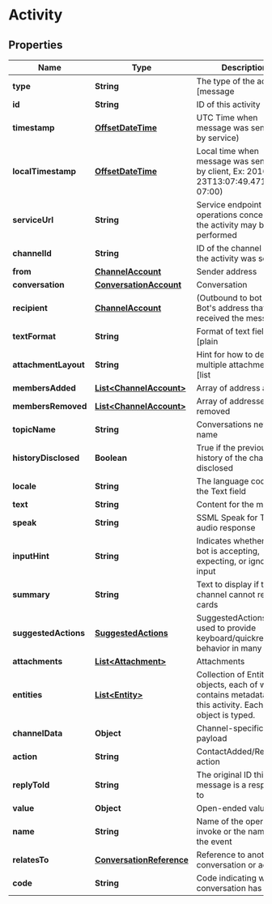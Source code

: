 
# Activity

## Properties
Name | Type | Description | Notes
------------ | ------------- | ------------- | -------------
**type** | **String** | The type of the activity [message|contactRelationUpdate|converationUpdate|typing|endOfConversation|event|invoke] |  [optional]
**id** | **String** | ID of this activity |  [optional]
**timestamp** | [**OffsetDateTime**](OffsetDateTime.md) | UTC Time when message was sent (set by service) |  [optional]
**localTimestamp** | [**OffsetDateTime**](OffsetDateTime.md) | Local time when message was sent (set by client, Ex: 2016-09-23T13:07:49.4714686-07:00) |  [optional]
**serviceUrl** | **String** | Service endpoint where operations concerning the activity may be performed |  [optional]
**channelId** | **String** | ID of the channel where the activity was sent |  [optional]
**from** | [**ChannelAccount**](ChannelAccount.md) | Sender address |  [optional]
**conversation** | [**ConversationAccount**](ConversationAccount.md) | Conversation |  [optional]
**recipient** | [**ChannelAccount**](ChannelAccount.md) | (Outbound to bot only) Bot&#39;s address that received the message |  [optional]
**textFormat** | **String** | Format of text fields [plain|markdown] Default:markdown |  [optional]
**attachmentLayout** | **String** | Hint for how to deal with multiple attachments: [list|carousel] Default:list |  [optional]
**membersAdded** | [**List&lt;ChannelAccount&gt;**](ChannelAccount.md) | Array of address added |  [optional]
**membersRemoved** | [**List&lt;ChannelAccount&gt;**](ChannelAccount.md) | Array of addresses removed |  [optional]
**topicName** | **String** | Conversations new topic name |  [optional]
**historyDisclosed** | **Boolean** | True if the previous history of the channel is disclosed |  [optional]
**locale** | **String** | The language code of the Text field |  [optional]
**text** | **String** | Content for the message |  [optional]
**speak** | **String** | SSML Speak for TTS audio response |  [optional]
**inputHint** | **String** | Indicates whether the bot is accepting, expecting, or ignoring input |  [optional]
**summary** | **String** | Text to display if the channel cannot render cards |  [optional]
**suggestedActions** | [**SuggestedActions**](SuggestedActions.md) | SuggestedActions are used to provide keyboard/quickreply like behavior in many clients |  [optional]
**attachments** | [**List&lt;Attachment&gt;**](Attachment.md) | Attachments |  [optional]
**entities** | [**List&lt;Entity&gt;**](Entity.md) | Collection of Entity objects, each of which contains metadata about this activity. Each Entity object is typed. |  [optional]
**channelData** | **Object** | Channel-specific payload |  [optional]
**action** | **String** | ContactAdded/Removed action |  [optional]
**replyToId** | **String** | The original ID this message is a response to |  [optional]
**value** | **Object** | Open-ended value |  [optional]
**name** | **String** | Name of the operation to invoke or the name of the event |  [optional]
**relatesTo** | [**ConversationReference**](ConversationReference.md) | Reference to another conversation or activity |  [optional]
**code** | **String** | Code indicating why the conversation has ended |  [optional]



